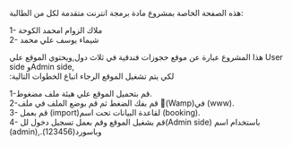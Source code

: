 هذه الصفحة الخاصة بمشروع مادة برمجة انترنت متقدمة لكل من الطالبة:

1- ملاك الزوام امحمد الكوحة<br />
2- شيماء يوسف علي محمد<br />

هذا المشروع عبارة عن موقع حجوزات فندقية في ثلاث دول,ويحتوي الموقع علي User side وAdmin side,<br />
:لكي يتم تشغيل الموقع الرجاء اتباع الخطوات التالية

1-قم بتحميل الموقع علي هيئة ملف مضغوط.<br /> 
2-قم بفك الضغط ثم قم بوضع الملف في ملف (ًWamp)في (www).<br />
3- قم بعمل (import)لقاعدة البيانات تحت اسم (booking).<br />
4- قم بشغيل الموقع وقم بعمل تسجيل دخول لل(Admin side) باستخدام اسم (admin),.وباسورد(123456)
